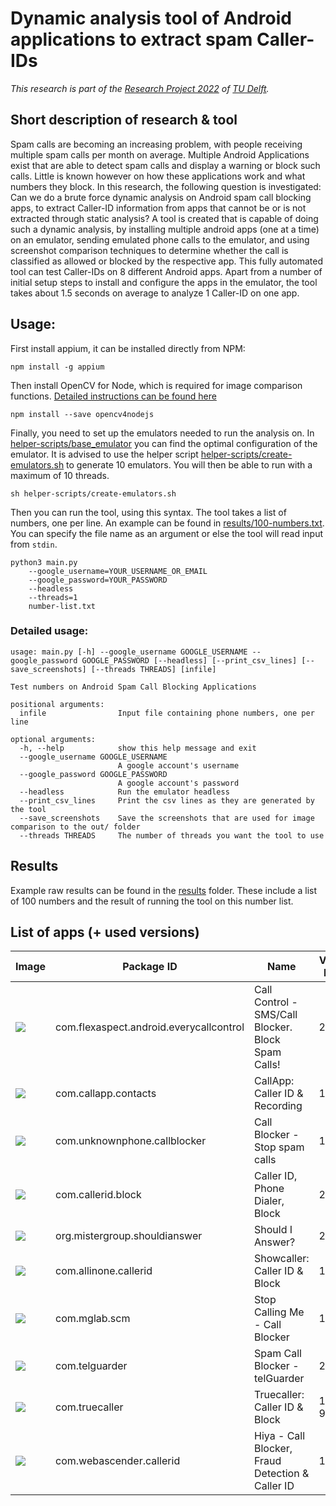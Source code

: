 # Dynamic analysis tool of Android applications to extract spam Caller-IDs

*This research is part of the [Research Project 2022](https://github.com/TU-Delft-CSE/Research-Project) of [TU Delft](https://https//github.com/TU-Delft-CSE).*

## Short description of research & tool
Spam calls are becoming an increasing problem, with people receiving multiple spam calls per month on average. Multiple Android Applications exist that are able to detect spam calls and display a warning or block such calls. Little is known however on how these applications work and what numbers they block.
In this research, the following question is investigated: Can we do a brute force dynamic analysis on Android spam call blocking apps, to extract Caller-ID information from apps that cannot be or is not extracted through static analysis?
A tool is created that is capable of doing such a dynamic analysis, by installing multiple android apps (one at a time) on an emulator, sending emulated phone calls to the emulator, and using screenshot comparison techniques to determine whether the call is classified as allowed or blocked by the respective app. 
This fully automated tool can test Caller-IDs on 8 different Android apps. Apart from a number of initial setup steps to install and configure the apps in the emulator, the tool takes about 1.5 seconds on average to analyze 1 Caller-ID on one app.

## Usage: 

First install appium, it can be installed directly from NPM:
```
npm install -g appium
```

Then install OpenCV for Node, which is required for image comparison functions. [Detailed instructions can be found here](https://github.com/justadudewhohacks/opencv4nodejs#how-to-install)
```
npm install --save opencv4nodejs
```

Finally, you need to set up the emulators needed to run the analysis on. In [helper-scripts/base_emulator](helper-scripts/base_emulator/) you can find the optimal configuration of the emulator. It is advised to use the helper script [helper-scripts/create-emulators.sh](helper-scripts/create-emulators.sh) to generate 10 emulators. You will then be able to run with a maximum of 10 threads. 
```
sh helper-scripts/create-emulators.sh
```


Then you can run the tool, using this syntax. The tool takes a list of numbers, one per line. An example can be found in [results/100-numbers.txt](results/100-numbers.txt). You can specify the file name as an argument or else the tool will read input from `stdin`.


```shell
python3 main.py  
    --google_username=YOUR_USERNAME_OR_EMAIL 
    --google_password=YOUR_PASSWORD
    --headless 
    --threads=1
    number-list.txt
```

### Detailed usage:
```
usage: main.py [-h] --google_username GOOGLE_USERNAME --google_password GOOGLE_PASSWORD [--headless] [--print_csv_lines] [--save_screenshots] [--threads THREADS] [infile]

Test numbers on Android Spam Call Blocking Applications

positional arguments:
  infile                Input file containing phone numbers, one per line

optional arguments:
  -h, --help            show this help message and exit
  --google_username GOOGLE_USERNAME
                        A google account's username
  --google_password GOOGLE_PASSWORD
                        A google account's password
  --headless            Run the emulator headless
  --print_csv_lines     Print the csv lines as they are generated by the tool
  --save_screenshots    Save the screenshots that are used for image comparison to the out/ folder
  --threads THREADS     The number of threads you want the tool to use
```

## Results
Example raw results can be found in the [results](results/) folder. These include a list of 100 numbers and the result of running the tool on this number list. 

## List of apps (+ used versions)
| Image                                                                                                               | Package ID                              | Name                                               | Version Name | Version Code |
| ------------------------------------------------------------------------------------------------------------------- | --------------------------------------- | -------------------------------------------------- |--------------|--------------|
| ![](https://play-lh.googleusercontent.com/csDVvK9qQ2LXkhHmdUcV2A_GmJFSG-hHR4j1NSbbfLCPbyUD-yZsfdP1o_ztXVZ6vu8=s80)  | com.flexaspect.android.everycallcontrol | Call Control - SMS/Call Blocker. Block Spam Calls! | 2.2.8        | 272          |
| ![](https://play-lh.googleusercontent.com/v2dikPLxEt4uvoxTLTMqiCmOjP-Cc8yX6oNffyrSJmt0557RFyhyW7I5i1CxN8CJaQ=s80)   | com.callapp.contacts                    | CallApp: Caller ID & Recording                     | 1.962        | 1962         |
| ![](https://play-lh.googleusercontent.com/sCjUstQ7Jxe0p7rit4VmytmYAtLRgwJEYKOKcGNDSxnA_pYqI8hbGCyg8d_nAK6Y_A=s80)   | com.unknownphone.callblocker            | Call Blocker - Stop spam calls                     | 1.7.7        | 184          |
| ![](https://play-lh.googleusercontent.com/J7lc1iCnMWL0iK17QhgCXJ0JPTdTvr9PwMvHs-3f61cGhGLGqawT9k2XrfoCsjMjeA=s80)   | com.callerid.block                      | Caller ID, Phone Dialer, Block                     | 2.13.5       | 40155        |
| ![](https://play-lh.googleusercontent.com/NLEQ0dghITECObk6bmtnKmOV01AhSsh9O08qz_0VF75v-cBkbLIVQs-bibIWgK-kbmM=s80)  | org.mistergroup.shouldianswer           | Should I Answer?                                   | 2.3.21       | 382          |
| ![](https://play-lh.googleusercontent.com/SyqUM3cu-XL0w98qPSurxMRBlz7eOyQ_6iIN5EF9XxmHkz1nnNTQd3gG4tTtoD9tEBpe=s80) | com.allinone.callerid                   | Showcaller: Caller ID & Block                      | 1.1.1        | 791          |
| ![](https://play-lh.googleusercontent.com/llSnaRWfU9XQNoA-RJYrAt6asjpXuHaLFdt18CLa_zszbCNdemIHr8LCGJCWNVPucqZ9=s80) | com.mglab.scm                           | Stop Calling Me - Call Blocker                     | 12.30.6      | 1230006      |
| ![](https://play-lh.googleusercontent.com/dkJUZvWBAsR5LATWAvOow3yMgRi7-zsS6a9t6rYhkR8a9ylti1xK9mLrHUGm8Y8cF_o=s80)  | com.telguarder                          | Spam Call Blocker - telGuarder                     | 2.6.4        | 147          |
| ![](https://play-lh.googleusercontent.com/64ap3L-g_bp4j3Abt3fsY_N1K8J6zbhUIlYfeUNgIrV9JSRwU5D7VJ-PUjST-rd84g=s80)   | com.truecaller                          | Truecaller: Caller ID & Block                      | 12.1.0-9677  | 120100       |
| ![](https://play-lh.googleusercontent.com/0w58zzstVGY4rAbG2IBe7lSW4MHw79a-8v0SOEkHLc7tYe2E6XE6Kdawug6agWgbJg=s80)   | com.webascender.callerid                | Hiya - Call Blocker, Fraud Detection & Caller ID   | 1.0.206      | 206          |